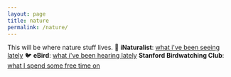 ```yaml
---
layout: page
title: nature
permalink: /nature/
---
```


This will be where nature stuff lives.
🌳 **iNaturalist**: [what i've been seeing lately](https://www.inaturalist.org/observations?place_id=any&user_id=neckman_&verifiable=any)
🐦 **eBird**: [what i've been hearing lately](https://ebird.org/profile/Mjg4ODc5Ng)
**Stanford Birdwatching Club**: [what I spend some free time on](https://birding.stanford.edu)
